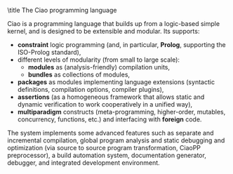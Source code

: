 \title The Ciao programming language

Ciao is a programming language that builds up from a logic-based
simple kernel, and is designed to be extensible and modular. Its supports:

 - **constraint** logic programming (and, in particular, **Prolog**, supporting the ISO-Prolog standard), 
 - different levels of modularity (from small to large scale):
   - **modules** as (analysis-friendly) compilation units,
   - **bundles** as collections of modules, 
 - **packages** as modules implementing language extensions
   (syntactic definitions, compilation options, compiler plugins), 
 - **assertions** (as a homogeneous framework that allows static and
   dynamic verification to work cooperatively in a unified way), 
 - **multiparadigm** constructs (meta-programming, higher-order,
   mutables, concurrency, functions, etc.) and interfacing with
   **foreign** code.

The system implements some advanced features such as separate and
incremental compilation, global program analysis and static debugging
and optimization (via source to source program transformation,
CiaoPP preprocessor), a build automation system, documentation
generator, debugger, and integrated development environment.

